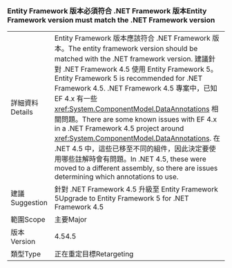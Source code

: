 ### <a name="entity-framework-version-must-match-the-net-framework-version"></a><span data-ttu-id="9ab38-101">Entity Framework 版本必須符合 .NET Framework 版本</span><span class="sxs-lookup"><span data-stu-id="9ab38-101">Entity Framework version must match the .NET Framework version</span></span>

|   |   |
|---|---|
|<span data-ttu-id="9ab38-102">詳細資料</span><span class="sxs-lookup"><span data-stu-id="9ab38-102">Details</span></span>|<span data-ttu-id="9ab38-103">Entity Framework 版本應該符合 .NET Framework 版本。</span><span class="sxs-lookup"><span data-stu-id="9ab38-103">The entity framework version should be matched with the .NET framework version.</span></span> <span data-ttu-id="9ab38-104">建議針對 .NET Framework 4.5 使用 Entity Framework 5。</span><span class="sxs-lookup"><span data-stu-id="9ab38-104">Entity Framework 5 is recommended for .NET Framework 4.5.</span></span> <span data-ttu-id="9ab38-105">.NET Framework 4.5 專案中，已知 EF 4.x 有一些 <xref:System.ComponentModel.DataAnnotations> 相關問題。</span><span class="sxs-lookup"><span data-stu-id="9ab38-105">There are some known issues with EF 4.x in a .NET Framework 4.5 project around <xref:System.ComponentModel.DataAnnotations>.</span></span> <span data-ttu-id="9ab38-106">在 .NET 4.5 中，這些已移至不同的組件，因此決定要使用哪些註解時會有問題。</span><span class="sxs-lookup"><span data-stu-id="9ab38-106">In .NET 4.5, these were moved to a different assembly, so there are issues determining which annotations to use.</span></span>|
|<span data-ttu-id="9ab38-107">建議</span><span class="sxs-lookup"><span data-stu-id="9ab38-107">Suggestion</span></span>|<span data-ttu-id="9ab38-108">針對 .NET Framework 4.5 升級至 Entity Framework 5</span><span class="sxs-lookup"><span data-stu-id="9ab38-108">Upgrade to Entity Framework 5 for .NET Framework 4.5</span></span>|
|<span data-ttu-id="9ab38-109">範圍</span><span class="sxs-lookup"><span data-stu-id="9ab38-109">Scope</span></span>|<span data-ttu-id="9ab38-110">主要</span><span class="sxs-lookup"><span data-stu-id="9ab38-110">Major</span></span>|
|<span data-ttu-id="9ab38-111">版本</span><span class="sxs-lookup"><span data-stu-id="9ab38-111">Version</span></span>|<span data-ttu-id="9ab38-112">4.5</span><span class="sxs-lookup"><span data-stu-id="9ab38-112">4.5</span></span>|
|<span data-ttu-id="9ab38-113">類型</span><span class="sxs-lookup"><span data-stu-id="9ab38-113">Type</span></span>|<span data-ttu-id="9ab38-114">正在重定目標</span><span class="sxs-lookup"><span data-stu-id="9ab38-114">Retargeting</span></span>|

